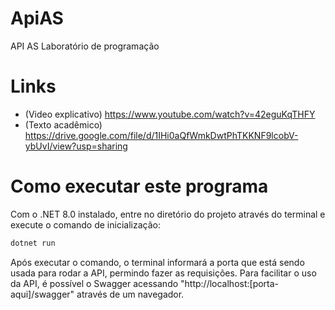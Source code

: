 # ApiAS

 API AS Laboratório de programação

# Links

* (Video explicativo) <https://www.youtube.com/watch?v=42eguKqTHFY>
* (Texto acadêmico) <https://drive.google.com/file/d/1IHi0aQfWmkDwtPhTKKNF9lcobV-ybUvI/view?usp=sharing>


# Como executar este programa

Com o .NET 8.0 instalado, entre no diretório do projeto através do terminal e execute o comando de inicialização:

```sh
dotnet run
```

Após executar o comando, o terminal informará a porta que está sendo usada para rodar a API, permindo fazer as requisições.
Para facilitar o uso da API, é possível o Swagger acessando "http://localhost:[porta-aqui]/swagger" através de um navegador.
